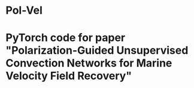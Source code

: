 # Pol-Vel
# PyTorch code for paper "Polarization-Guided Unsupervised Convection Networks for Marine Velocity Field Recovery"
